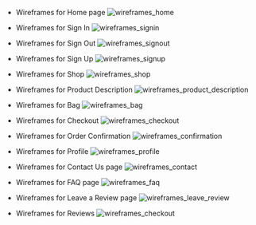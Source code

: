 - Wireframes for Home page
![wireframes_home](documentation/wireframes/wf_home.png)

- Wireframes for Sign In 
![wireframes_signin](documentation/wireframes/wf_signin.png)

- Wireframes for Sign Out
![wireframes_signout](documentation/wireframes/wf_signout.png)

- Wireframes for Sign Up
![wireframes_signup](documentation/wireframes/wf_signup.png)

- Wireframes for Shop
![wireframes_shop](documentation/wireframes/wf_shop.png)

- Wireframes for Product Description
![wireframes_product_description](documentation/wireframes/wf_product_description.png)

- Wireframes for Bag
![wireframes_bag](documentation/wireframes/wf_bag.png)

- Wireframes for Checkout
![wireframes_checkout](documentation/wireframes/wf_checkout.png)

- Wireframes for Order Confirmation
![wireframes_confirmation](documentation/wireframes/wf_order_confirm.png)

- Wireframes for Profile
![wireframes_profile](documentation/wireframes/wf_profile.png)

- Wireframes for Contact Us page
![wireframes_contact](documentation/wireframes/wf_contact.png)

- Wireframes for FAQ page
![wireframes_faq](documentation/wireframes/wf_faq.png)

- Wireframes for Leave a Review page
![wireframes_leave_review](documentation/wireframes/wf_leave_review.png)

- Wireframes for Reviews
![wireframes_checkout](documentation/wireframes/wf_reviews.png)